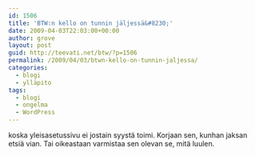 ```yaml
---
id: 1506
title: 'BTW:n kello on tunnin jäljessä&#8230;'
date: 2009-04-03T22:03:00+00:00
author: grove
layout: post
guid: http://teevati.net/btw/?p=1506
permalink: /2009/04/03/btwn-kello-on-tunnin-jaljessa/
categories:
  - blogi
  - ylläpito
tags:
  - blogi
  - ongelma
  - WordPress
---
```

koska yleisasetussivu ei jostain syystä toimi. Korjaan sen, kunhan jaksan etsiä vian. Tai oikeastaan varmistaa sen olevan se, mitä luulen.